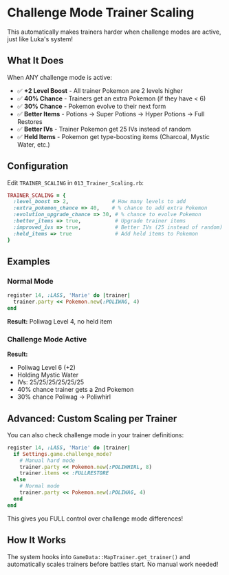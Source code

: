 # Challenge Mode Trainer Scaling

This automatically makes trainers harder when challenge modes are active, just like Luka's system!

## What It Does

When ANY challenge mode is active:

- ✅ **+2 Level Boost** - All trainer Pokemon are 2 levels higher
- ✅ **40% Chance** - Trainers get an extra Pokemon (if they have < 6)
- ✅ **30% Chance** - Pokemon evolve to their next form
- ✅ **Better Items** - Potions → Super Potions → Hyper Potions → Full Restores
- ✅ **Better IVs** - Trainer Pokemon get 25 IVs instead of random
- ✅ **Held Items** - Pokemon get type-boosting items (Charcoal, Mystic Water, etc.)

## Configuration

Edit `TRAINER_SCALING` in `013_Trainer_Scaling.rb`:

```ruby
TRAINER_SCALING = {
  :level_boost => 2,              # How many levels to add
  :extra_pokemon_chance => 40,    # % chance to add extra Pokemon
  :evolution_upgrade_chance => 30, # % chance to evolve Pokemon
  :better_items => true,           # Upgrade trainer items
  :improved_ivs => true,           # Better IVs (25 instead of random)
  :held_items => true              # Add held items to Pokemon
}
```

## Examples

### Normal Mode

```ruby
register 14, :LASS, 'Marie' do |trainer|
  trainer.party << Pokemon.new(:POLIWAG, 4)
end
```

**Result:** Poliwag Level 4, no held item

### Challenge Mode Active

**Result:**

- Poliwag Level 6 (+2)
- Holding Mystic Water
- IVs: 25/25/25/25/25/25
- 40% chance trainer gets a 2nd Pokemon
- 30% chance Poliwag → Poliwhirl

## Advanced: Custom Scaling per Trainer

You can also check challenge mode in your trainer definitions:

```ruby
register 14, :LASS, 'Marie' do |trainer|
  if Settings.game.challenge_mode?
    # Manual hard mode
    trainer.party << Pokemon.new(:POLIWHIRL, 8)
    trainer.items << :FULLRESTORE
  else
    # Normal mode
    trainer.party << Pokemon.new(:POLIWAG, 4)
  end
end
```

This gives you FULL control over challenge mode differences!

## How It Works

The system hooks into `GameData::MapTrainer.get_trainer()` and automatically scales trainers before battles start. No manual work needed!
